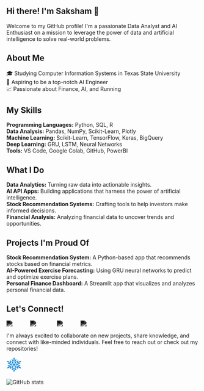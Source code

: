 ## Hi there! I'm Saksham 👋
Welcome to my GitHub profile! I'm a passionate Data Analyst and AI Enthusiast on a mission to leverage the power of data and artificial intelligence to solve real-world problems.

## About Me
🎓 Studying Computer Information Systems in Texas State University  
💼 Aspiring to be a top-notch AI Engineer  
📈 Passionate about Finance, AI, and Running  

## My Skills
**Programming Languages:** Python, SQL, R  
**Data Analysis:** Pandas, NumPy, Scikit-Learn, Plotly  
**Machine Learning:** Scikit-Learn, TensorFlow, Keras, BigQuery  
**Deep Learning:** GRU, LSTM, Neural Networks  
**Tools:** VS Code, Google Colab, GitHub, PowerBI

## What I Do
**Data Analytics:** Turning raw data into actionable insights.  
**AI API Apps:** Building applications that harness the power of artificial intelligence.  
**Stock Recommendation Systems:** Crafting tools to help investors make informed decisions.  
**Financial Analysis:** Analyzing financial data to uncover trends and opportunities.  

## Projects I'm Proud Of
**Stock Recommendation System:** A Python-based app that recommends stocks based on financial metrics.  
**AI-Powered Exercise Forecasting:** Using GRU neural networks to predict and optimize exercise plans.  
**Personal Finance Dashboard:** A Streamlit app that visualizes and analyzes personal financial data.  

## Let's Connect! 
[<img src='https://cdn.jsdelivr.net/npm/simple-icons@3.0.1/icons/github.svg' alt='github' height='40' style='filter: invert(100%) sepia(100%) saturate(0%) hue-rotate(360deg) brightness(100%) contrast(100%);'>](https://github.com/Tar-ive)
[<img src='https://cdn.jsdelivr.net/npm/simple-icons@3.0.1/icons/linkedin.svg' alt='linkedin' height='40' style='filter: invert(100%) sepia(100%) saturate(0%) hue-rotate(360deg) brightness(100%) contrast(100%);'>](https://www.linkedin.com/in/saksham-adhikari-4727571b5/)
[<img src='https://cdn.jsdelivr.net/npm/simple-icons@3.0.1/icons/twitter.svg' alt='twitter' height='40' style='filter: invert(100%) sepia(100%) saturate(0%) hue-rotate(360deg) brightness(100%) contrast(100%);'>](https://twitter.com/Saksham_adh)
[<img src='https://cdn.jsdelivr.net/npm/simple-icons@3.0.1/icons/icloud.svg' alt='website' height='40' style='filter: invert(100%) sepia(100%) saturate(0%) hue-rotate(360deg) brightness(100%) contrast(100%);'>](https://thefinfinity.com/)



I'm always excited to collaborate on new projects, share knowledge, and connect with like-minded individuals. Feel free to reach out or check out my repositories!

<a href='https://archiveprogram.github.com/'><img src='https://raw.githubusercontent.com/acervenky/animated-github-badges/master/assets/acbadge.gif' width='40' height='40'></a> 

![GitHub stats](https://github-readme-stats.vercel.app/api?username=Tar-ive&show_icons=true)
